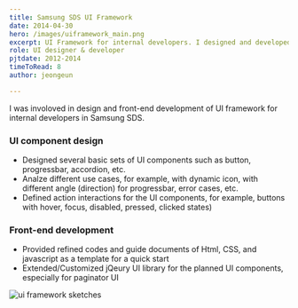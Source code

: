 ```yaml
---
title: Samsung SDS UI Framework
date: 2014-04-30
hero: /images/uiframework_main.png
excerpt: UI Framework for internal developers. I designed and developed UI Components with samples and codes.
role: UI designer & developer
pjtdate: 2012-2014
timeToRead: 8
author: jeongeun

---
```



I was involoved in design and front-end development of UI framework for internal developers in Samsung SDS.




### UI component design 
  - Designed several basic sets of UI components such as button, progressbar, accordion, etc.
  - Analze different use cases, for example, with dynamic icon, with different angle (direction) for progressbar, error cases, etc.
  - Defined action interactions for the UI components, for example, buttons with hover, focus, disabled, pressed, clicked states)
### Front-end development
- Provided refined codes and guide documents of Html, CSS, and javascript as a template for a quick start
- Extended/Customized jQeury UI library for the planned UI components, especially for paginator UI



 ![ui framework sketches](/images/uiframework_sketches.png)